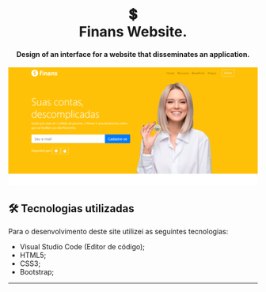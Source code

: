 <h1 align="center">
💲<br>Finans Website. 
</h1>

<h4 align="center">
Design of an interface for a website that disseminates an application. 
</h4>

![Resultado final do projeto](/img/resultado.png)


## 🛠 Tecnologias utilizadas
Para o desenvolvimento deste site utilizei as seguintes tecnologias:
- Visual Studio Code (Editor de código);
- HTML5;
- CSS3;
- Bootstrap;

---
